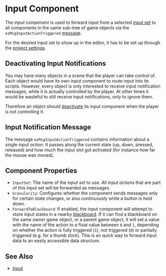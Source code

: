 # Input Component

The *input component* is used to forward input from a selected [input set](input-overview.md) to all components in the same sub-tree of game objects via the `ezMsgInputActionTriggered` [message](../runtime/world/world-messaging.md).

For the desired input set to show up in the editor, it has to be set up through the [project settings](input-config.md).

## Deactivating Input Notifications

You may have many objects in a scene that the player can take control of. Each object would have its own input component to route input into its scripts. However, every object is only interested to receive input notification messages, while it is actually controlled by the player. At other times it would be wasteful to still receive input notifications, only to ignore them.

Therefore an object should [deactivate](../runtime/world/components.md#component-activation) its input component when the player is not controlling it.

## Input Notification Message

The message `ezMsgInputActionTriggered` contains information about a single *input action*. It passes along the current state (up, down, pressed, released) and how much the input slot got activated (for instance how far the mouse was moved).

## Component Properties

* `InputSet`: The name of the *input set* to use. All *input actions* that are part of this input set will be forwarded as messages.
* `Granularity`: Configures whether the component sends messages only for certain state changes, or also continuously while a button is held down.
* `ForwardToBlackboard`: If enabled, the input component will attempt to store input states in a nearby [blackboard](../Miscellaneous/blackboards.md). If it can find a blackboard on the same owner game object, or a parent game object, it will set a value with the name of the action to a float value between `0` and `1`, depending on whether the action is fully triggered (`1`), not triggered (`0`) or partially triggered (e.g. for a thumb stick). This is an quick way to forward input data to an easily accessible data structure.

## See Also

* [Input](input-overview.md)
